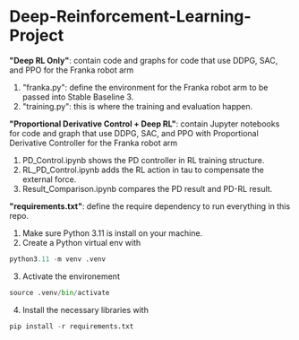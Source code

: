 # Deep-Reinforcement-Learning-Project

**"Deep RL Only"**: contain code and graphs for code that use DDPG, SAC, and PPO for the Franka robot arm
1. "franka.py": define the environment for the Franka robot arm to be passed into Stable Baseline 3.
2. "training.py": this is where the training and evaluation happen.

**"Proportional Derivative Control + Deep RL"**: contain Jupyter notebooks for code and graph that use DDPG, SAC, and PPO with Proportional Derivative Controller for the Franka robot arm
1. PD_Control.ipynb shows the PD controller in RL training structure.
2. RL_PD_Control.ipynb adds the RL action in tau to compensate the external force.
3. Result_Comparison.ipynb compares the PD result and PD-RL result.

**"requirements.txt"**: define the require dependency to run everything in this repo.
1. Make sure Python 3.11 is install on your machine.
2. Create a Python virtual env with 
```python 
python3.11 -m venv .venv
```

3. Activate the environement
```python
source .venv/bin/activate
```

4. Install the necessary libraries with
```python
pip install -r requirements.txt
```
